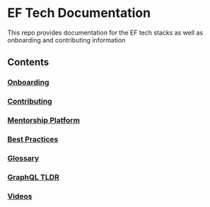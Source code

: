 # EF Tech Documentation

This repo provides documentation for the EF tech stacks as well as onboarding and contributing information

## Contents

### [Onboarding](/onboarding.md)

### [Contributing](/contributing.md)

### [Mentorship Platform](/mentorship-platform.md)

### [Best Practices](/best-practices.md)

### [Glossary](/glossary.md)

### [GraphQL TLDR](/graphql-tldr.md)

### [Videos](/videos.md)
